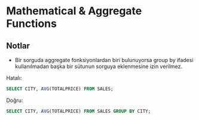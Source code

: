 # Mathematical & Aggregate Functions

## Notlar

- Bir sorguda aggregate fonksiyonlardan biri bulunuyorsa group by ifadesi kullanılmadan başka bir sütunun sorguya eklenmesine izin verilmez.

Hatalı:
```sql
SELECT CITY, AVG(TOTALPRICE) FROM SALES;
```

Doğru:
```sql
SELECT CITY, AVG(TOTALPRICE) FROM SALES GROUP BY CITY;
```
